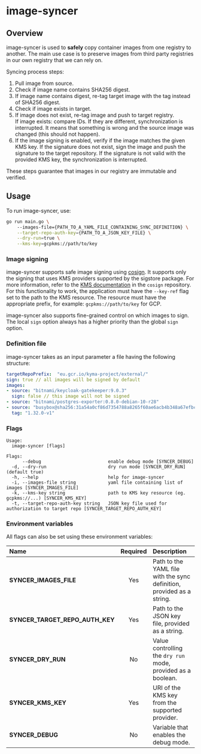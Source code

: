 # image-syncer

## Overview

image-syncer is used to **safely** copy container images from one registry to another. 
The main use case is to preserve images from third party registries in our own registry that we can rely on.

Syncing process steps:
1. Pull image from source.
2. Check if image name contains SHA256 digest.
3. If image name contains digest, re-tag target image with the tag instead of SHA256 digest.
4. Check if image exists in target.
5. If image does not exist, re-tag image and push to target registry.  
If image exists: compare IDs. If they are different, synchronization is interrupted. It means that something is wrong and the source image was changed (this should not happen).
6. If the image signing is enabled, verify if the image matches the given KMS key. If the signature does not exist, sign the image and push the signature to the target repository. If the signature is not valid with the provided KMS key, the synchronization is interrupted.

These steps guarantee that images in our registry are immutable and verified.

## Usage

To run image-syncer, use:
```bash
go run main.go \ 
    --images-file={PATH_TO_A_YAML_FILE_CONTAINING_SYNC_DEFINITION} \
    --target-repo-auth-key={PATH_TO_A_JSON_KEY_FILE} \
    --dry-run=true \
    --kms-key=gcpkms://path/to/key
```

### Image signing

image-syncer supports safe image signing using [cosign](https://github.com/sigstore/cosign).
It supports only the signing that uses KMS providers supported by the sigstore package. For more information, refer to the [KMS documentation](https://github.com/sigstore/cosign/blob/main/KMS.md) in the `cosign` repository.
For this functionality to work, the application must have the `--key-ref` flag set to the path to the KMS resource. The resource must have the appropriate prefix, for example: `gcpkms://path/to/key` for GCP.

image-syncer also supports fine-grained control on which images to sign. The local `sign` option always has a higher priority than the global `sign` option.

### Definition file

image-syncer takes as an input parameter a file having the following structure: 

```yaml
targetRepoPrefix:  "eu.gcr.io/kyma-project/external/"
sign: true // all images will be signed by default
images:
- source: "bitnami/keycloak-gatekeeper:9.0.3"
  sign: false // this image will not be signed
- source: "bitnami/postgres-exporter:0.8.0-debian-10-r28"
- source: "busybox@sha256:31a54a0cf86d7354788a8265f60ae6acb4b348a67efbcf7c1007dd3cf7af05ab"
  tag: "1.32.0-v1"
```

### Flags

```
Usage:
  image-syncer [flags]

Flags:
      --debug                         enable debug mode [SYNCER_DEBUG]
  -d, --dry-run                       dry run mode [SYNCER_DRY_RUN] (default true)
  -h, --help                          help for image-syncer
  -i, --images-file string            yaml file containing list of images [SYNCER_IMAGES_FILE]
  -k, --kms-key string                path to KMS key resource (eg. gcpkms://...) [SYNCER_KMS_KEY]
  -t, --target-repo-auth-key string   JSON key file used for authorization to target repo [SYNCER_TARGET_REPO_AUTH_KEY]
```


### Environment variables

All flags can also be set using these environment variables:

| Name                           | Required | Description                                                           |
| :----------------------------- | :------: | :-------------------------------------------------------------------- |
| **SYNCER_IMAGES_FILE**         |    Yes   | Path to the YAML file with the sync definition, provided as a string.|
| **SYNCER_TARGET_REPO_AUTH_KEY**|    Yes   | Path to the JSON key file, provided as a string.|
| **SYNCER_DRY_RUN**             |    No    | Value controlling the `dry run` mode, provided as a boolean.|
| **SYNCER_KMS_KEY**| Yes | URI of the KMS key from the supported provider.|
|**SYNCER_DEBUG**|No|Variable that enables the debug mode.|
